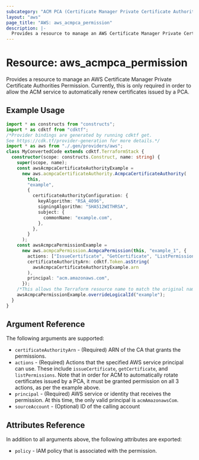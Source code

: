 ```yaml
---
subcategory: "ACM PCA (Certificate Manager Private Certificate Authority)"
layout: "aws"
page_title: "AWS: aws_acmpca_permission"
description: |-
  Provides a resource to manage an AWS Certificate Manager Private Certificate Authorities Permission
---
```


# Resource: aws_acmpca_permission

Provides a resource to manage an AWS Certificate Manager Private Certificate Authorities Permission.
Currently, this is only required in order to allow the ACM service to automatically renew certificates issued by a PCA.

## Example Usage

```typescript
import * as constructs from "constructs";
import * as cdktf from "cdktf";
/*Provider bindings are generated by running cdktf get.
See https://cdk.tf/provider-generation for more details.*/
import * as aws from "./.gen/providers/aws";
class MyConvertedCode extends cdktf.TerraformStack {
  constructor(scope: constructs.Construct, name: string) {
    super(scope, name);
    const awsAcmpcaCertificateAuthorityExample =
      new aws.acmpcaCertificateAuthority.AcmpcaCertificateAuthority(
        this,
        "example",
        {
          certificateAuthorityConfiguration: {
            keyAlgorithm: "RSA_4096",
            signingAlgorithm: "SHA512WITHRSA",
            subject: {
              commonName: "example.com",
            },
          },
        }
      );
    const awsAcmpcaPermissionExample =
      new aws.acmpcaPermission.AcmpcaPermission(this, "example_1", {
        actions: ["IssueCertificate", "GetCertificate", "ListPermissions"],
        certificateAuthorityArn: cdktf.Token.asString(
          awsAcmpcaCertificateAuthorityExample.arn
        ),
        principal: "acm.amazonaws.com",
      });
    /*This allows the Terraform resource name to match the original name. You can remove the call if you don't need them to match.*/
    awsAcmpcaPermissionExample.overrideLogicalId("example");
  }
}

```

## Argument Reference

The following arguments are supported:

* `certificateAuthorityArn` - (Required) ARN of the CA that grants the permissions.
* `actions` - (Required) Actions that the specified AWS service principal can use. These include `issueCertificate`, `getCertificate`, and `listPermissions`. Note that in order for ACM to automatically rotate certificates issued by a PCA, it must be granted permission on all 3 actions, as per the example above.
* `principal` - (Required) AWS service or identity that receives the permission. At this time, the only valid principal is `acmAmazonawsCom`.
* `sourceAccount` - (Optional) ID of the calling account

## Attributes Reference

In addition to all arguments above, the following attributes are exported:

* `policy` - IAM policy that is associated with the permission.

<!-- cache-key: cdktf-0.17.0-pre.15 input-d87c4522856b3e380c2ec55644803155a0f17c7d3feedf0088b464aa2e98170c -->